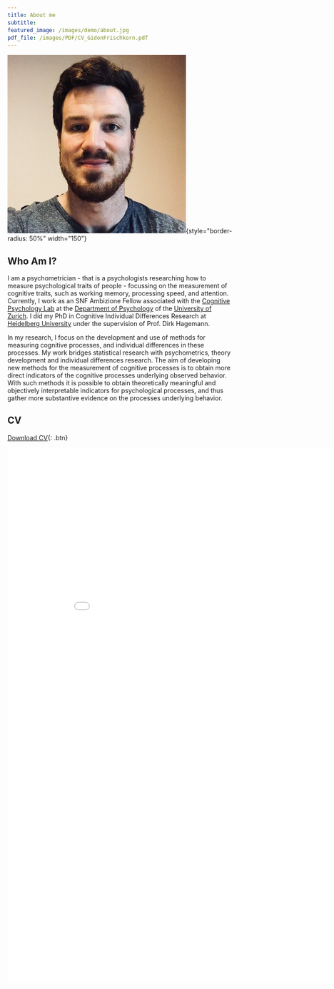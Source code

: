 ```yaml
---
title: About me
subtitle:
featured_image: /images/demo/about.jpg
pdf_file: /images/PDF/CV_GidonFrischkorn.pdf
---
```


![](images/WebsiteFotoGF.jpg){style="border-radius: 50%" width="150"}

## Who Am I?

I am a psychometrician - that is a psychologists researching how to measure psychological traits of people - focussing on the measurement of cognitive traits, such as working memory, processing speed, and attention. Currently, I work as an SNF Ambizione Fellow associated with the [Cognitive Psychology Lab](https://www.psychology.uzh.ch/en/areas/nec/allgpsy.html) at the [Department of Psychology](https://www.psychology.uzh.ch/en.html) of the [University of Zurich](https://www.uzh.ch/en.html). I did my PhD in Cognitive Individual Differences Research at [Heidelberg University](https://www.psychologie.uni-heidelberg.de/arbeitseinheit/persoenlichkeit-und-diagnostik) under the supervision of Prof. Dirk Hagemann.

In my research, I focus on the development and use of methods for measuring cognitive processes, and individual differences in these processes. My work bridges statistical research with psychometrics, theory development and individual differences research. The aim of developing new methods for the measurement of cognitive processes is to obtain more direct indicators of the cognitive processes underlying observed behavior. With such methods it is possible to obtain theoretically meaningful and objectively interpretable indicators for psychological processes, and thus gather more substantive evidence on the processes underlying behavior.

## CV

[Download CV](pdf_file){: .btn}

<iframe src="/images/PDF/CV_GidonFrischkorn.pdf" style="width:900px; height:1200px;" frameborder="0"></iframe>
